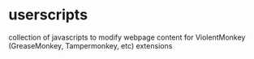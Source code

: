# userscripts
collection of javascripts to modify webpage content for ViolentMonkey (GreaseMonkey, Tampermonkey, etc) extensions
